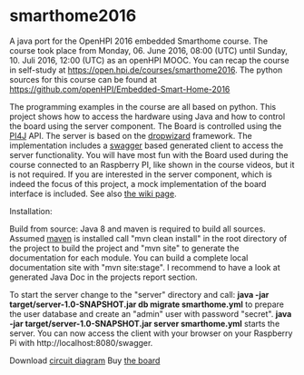 # smarthome2016
A java port for the OpenHPI 2016 embedded Smarthome course.
The course took place from Monday, 06. June 2016, 08:00 (UTC) until Sunday, 10. Juli 2016, 12:00 (UTC) as an openHPI MOOC. 
You can recap the course in self-study at https://open.hpi.de/courses/smarthome2016.
The python sources for this course can be found at https://github.com/openHPI/Embedded-Smart-Home-2016

The programming examples in the course are all based on python.
This project shows how to access the hardware using Java and how to control the board using the server component.
The Board is controlled using the <a href="http://pi4j.com/">PI4J</a> API. The server is based on the
<a href="http://www.dropwizard.io/1.0.5/docs/">dropwizard</a> framework. The implementation includes a
<a href="http://swagger.io/">swagger</a> based generated client to access the server functionality.
You will have most fun with the Board used during the course connected to an Raspberry PI, like shown in the course videos,
but it is not required. If you are interested in the server component, which is indeed the focus of this project, a mock
implementation of the board interface is included. See also
<a href="https://github.com/essagl/smarthome2016/wiki/Configuration-described">the wiki page</a>.

Installation:

Build from source:
Java 8 and maven is required to build all sources.
Assumed <a href="https://maven.apache.org/">maven</a> is installed call "mvn clean install" in the root directory
of the project to build the project and  "mvn site" to generate the documentation for each module.
You can build a complete local documentation site with "mvn site:stage".
I recommend to have a look at generated Java Doc in the projects report section.

To start the server change to the "server" directory and call:
<b>java -jar target/server-1.0-SNAPSHOT.jar db migrate smarthome.yml</b> to prepare the user database
and create an "admin" user with password "secret".
<b>java -jar target/server-1.0-SNAPSHOT.jar server smarthome.yml</b> starts the server.
You can now access the client with your browser on your Raspberry Pi with http://localhost:8080/swagger.

Download <a href="https://open.hpi.de/files/61a191f3-7eaa-409b-8d35-f71cb493fc6c">circuit diagram</a>
Buy <a href="https://supr.com/embedded-smart-home/">the board</a>